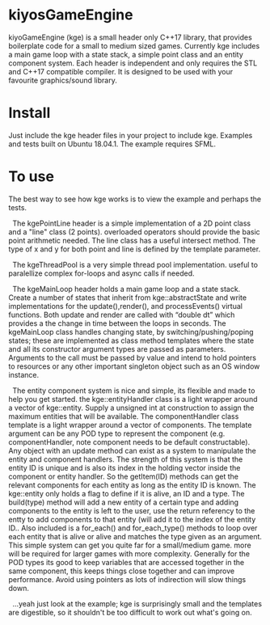 # kiyosGameEngine
kiyoGameEngine (kge) is a small header only C++17 library, that provides boilerplate code for a small to medium sized games. Currently kge includes a main game loop with a state stack, a simple point class and an entity component system. Each header is independent and only requires the STL and C++17 compatible compiler. It is designed to be used with your favourite graphics/sound library.

# Install
Just include the kge header files in your project to include kge. Examples and tests built on Ubuntu 18.04.1. The example requires SFML.

# To use 
The best way to see how kge works is to view the example and perhaps the tests.

 
The kgePointLine header is a simple implementation of a 2D point class and a "line" class (2 points). overloaded operators should provide the basic point arithmetic needed. The line class has a useful intersect method. The type of x and y for both point and line is defined by the template parameter.

 
The kgeThreadPool is a very simple thread pool implementation. useful to paralellize complex for-loops and async calls if needed.

 
The kgeMainLoop header holds a main game loop and a state stack. Create a number of states that inherit from kge::abstractState and write implementations for the update(),render(), and processEvents() virtual functions. Both update and render are called with “double dt” which provides a the change in time between the loops in seconds. The kgeMainLoop class handles changing state, by switching/pushing/poping states; these are implemented as class method templates where the state and all its constructor argument types are passed as parameters. Arguments to the call must be passed by value and intend to hold pointers to resources or any other important singleton object such as an OS window instance.

 
The entity component system is nice and simple, its flexible and made to help you get started. the kge::entityHandler class is a light wrapper around a vector of kge::entity. Supply a unsigned int at construction to assign the maximum entities that will be available. The componentHandler class template is a light wrapper around a vector of components. The template argument can be any POD type to represent the component (e.g. componentHandler<bodyComponent>, note component needs to be default constructable). Any object with an update method can exist as a system to manipulate the entity and component handlers. The strength of this system is that the entity ID is unique and is also its index in the holding vector inside the component or entity handler. So the getItem(ID) methods can get the relevant components for each entity as long as the entity ID is known. The kge::entity only holds a flag to define if it is alive, an ID and a type. The build(type) method will add a new entity of a certain type and adding components to the entity is left to the user, use the return referency to the entty to add components to that entity (will add it to the index of the entity ID.. Also included is a for_each() and for_each_type() methods to loop over each entity that is alive or alive and matches the type given as an argument. This simple system can get you quite far for a small/medium game. more will be required for larger games with more complexity. Generally for the POD types its good to keep variables that are accessed together in the same component, this keeps things close together and can improve performance. Avoid using pointers as lots of indirection will slow things down.

 
…yeah just look at the example; kge is surprisingly small and the templates are digestible, so it shouldn't be too difficult to work out what's going on. 

